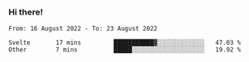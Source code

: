 ### Hi there!

<!--START_SECTION:waka-->

```text
From: 16 August 2022 - To: 23 August 2022

Svelte       17 mins         ███████████▓░░░░░░░░░░░░░   47.03 %
Other        7 mins          █████░░░░░░░░░░░░░░░░░░░░   19.92 %
```

<!--END_SECTION:waka-->
